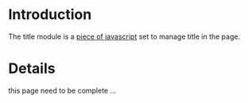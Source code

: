# Introduction #

The title module is a [piece of javascript](http://genereek.googlecode.com/svn/trunk/system/addons/modules/title.js) set to manage title in the page.

# Details #

this page need to be complete ...
